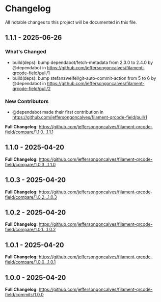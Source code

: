 # Changelog

All notable changes to this project will be documented in this file.

## 1.1.1 - 2025-06-26

### What's Changed

* build(deps): bump dependabot/fetch-metadata from 2.3.0 to 2.4.0 by @dependabot in https://github.com/jeffersongoncalves/filament-qrcode-field/pull/1
* build(deps): bump stefanzweifel/git-auto-commit-action from 5 to 6 by @dependabot in https://github.com/jeffersongoncalves/filament-qrcode-field/pull/2

### New Contributors

* @dependabot made their first contribution in https://github.com/jeffersongoncalves/filament-qrcode-field/pull/1

**Full Changelog**: https://github.com/jeffersongoncalves/filament-qrcode-field/compare/1.1.0...1.1.1

## 1.1.0 - 2025-04-20

**Full Changelog**: https://github.com/jeffersongoncalves/filament-qrcode-field/compare/1.0.3...1.1.0

## 1.0.3 - 2025-04-20

**Full Changelog**: https://github.com/jeffersongoncalves/filament-qrcode-field/compare/1.0.2...1.0.3

## 1.0.2 - 2025-04-20

**Full Changelog**: https://github.com/jeffersongoncalves/filament-qrcode-field/compare/1.0.1...1.0.2

## 1.0.1 - 2025-04-20

**Full Changelog**: https://github.com/jeffersongoncalves/filament-qrcode-field/compare/1.0.0...1.0.1

## 1.0.0 - 2025-04-20

**Full Changelog**: https://github.com/jeffersongoncalves/filament-qrcode-field/commits/1.0.0
